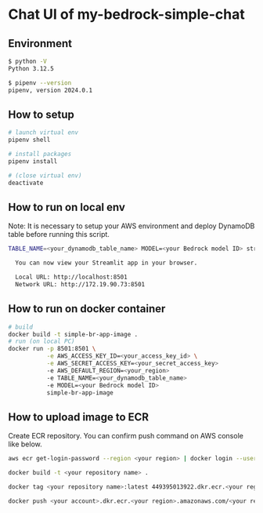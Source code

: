 # Chat UI of my-bedrock-simple-chat

## Environment

```bash
$ python -V
Python 3.12.5

$ pipenv --version
pipenv, version 2024.0.1
```

## How to setup

```bash
# launch virtual env
pipenv shell

# install packages
pipenv install

# (close virtual env)
deactivate
```

## How to run on local env

Note:
It is necessary to setup your AWS environment and deploy DynamoDB table before running this script.

```bash
TABLE_NAME=<your_dynamodb_table_name> MODEL=<your Bedrock model ID> streamlit run run.py

  You can now view your Streamlit app in your browser.

  Local URL: http://localhost:8501
  Network URL: http://172.19.90.73:8501
```

## How to run on docker container

```bash
# build
docker build -t simple-br-app-image .
# run (on local PC)
docker run -p 8501:8501 \
           -e AWS_ACCESS_KEY_ID=<your_access_key_id> \
           -e AWS_SECRET_ACCESS_KEY=<your_secret_access_key>
           -e AWS_DEFAULT_REGION=<your_region>
           -e TABLE_NAME=<your_dynamodb_table_name>
           -e MODEL=<your Bedrock model ID>
           simple-br-app-image
```

## How to upload image to ECR

Create ECR repository.
You can confirm push command on AWS console like below.

```bash
aws ecr get-login-password --region <your region> | docker login --username AWS --password-stdin <your account>.dkr.ecr.<your region>.amazonaws.com

docker build -t <your repository name> .

docker tag <your repository name>:latest 449395013922.dkr.ecr.<your region>.amazonaws.com/<your repository name>:latest

docker push <your account>.dkr.ecr.<your region>.amazonaws.com/<your repository name>:latest
```
